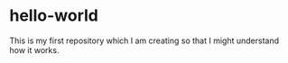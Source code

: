 # hello-world
This is my first repository which I am creating so that I might understand how it works.
